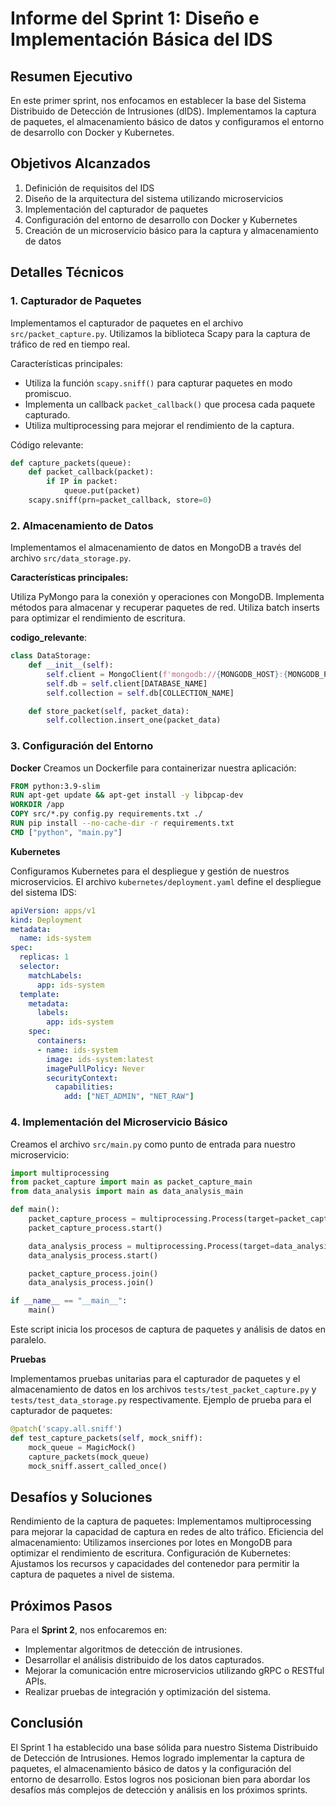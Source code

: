 # Informe del Sprint 1: Diseño e Implementación Básica del IDS

## Resumen Ejecutivo

En este primer sprint, nos enfocamos en establecer la base del Sistema Distribuido de Detección de Intrusiones (dIDS). Implementamos la captura de paquetes, el almacenamiento básico de datos y configuramos el entorno de desarrollo con Docker y Kubernetes.

## Objetivos Alcanzados

1. Definición de requisitos del IDS
2. Diseño de la arquitectura del sistema utilizando microservicios
3. Implementación del capturador de paquetes
4. Configuración del entorno de desarrollo con Docker y Kubernetes
5. Creación de un microservicio básico para la captura y almacenamiento de datos

## Detalles Técnicos

### 1. Capturador de Paquetes

Implementamos el capturador de paquetes en el archivo `src/packet_capture.py`. Utilizamos la biblioteca Scapy para la captura de tráfico de red en tiempo real.

Características principales:
- Utiliza la función `scapy.sniff()` para capturar paquetes en modo promiscuo.
- Implementa un callback `packet_callback()` que procesa cada paquete capturado.
- Utiliza multiprocessing para mejorar el rendimiento de la captura.

Código relevante:
```python
def capture_packets(queue):
    def packet_callback(packet):
        if IP in packet:
            queue.put(packet)
    scapy.sniff(prn=packet_callback, store=0)
```

### 2. Almacenamiento de Datos
Implementamos el almacenamiento de datos en MongoDB a través del archivo `src/data_storage.py`.

**Características principales:**

Utiliza PyMongo para la conexión y operaciones con MongoDB.
Implementa métodos para almacenar y recuperar paquetes de red.
Utiliza batch inserts para optimizar el rendimiento de escritura.

**codigo_relevante**:
```python
class DataStorage:
    def __init__(self):
        self.client = MongoClient(f'mongodb://{MONGODB_HOST}:{MONGODB_PORT}/')
        self.db = self.client[DATABASE_NAME]
        self.collection = self.db[COLLECTION_NAME]

    def store_packet(self, packet_data):
        self.collection.insert_one(packet_data)
```

### 3. Configuración del Entorno
**Docker**
Creamos un Dockerfile para containerizar nuestra aplicación:
```Dockerfile
FROM python:3.9-slim
RUN apt-get update && apt-get install -y libpcap-dev
WORKDIR /app
COPY src/*.py config.py requirements.txt ./
RUN pip install --no-cache-dir -r requirements.txt
CMD ["python", "main.py"]
```

**Kubernetes**

Configuramos Kubernetes para el despliegue y gestión de nuestros microservicios. El archivo `kubernetes/deployment.yaml` define el despliegue del sistema IDS:

```yaml
apiVersion: apps/v1
kind: Deployment
metadata:
  name: ids-system
spec:
  replicas: 1
  selector:
    matchLabels:
      app: ids-system
  template:
    metadata:
      labels:
        app: ids-system
    spec:
      containers:
      - name: ids-system
        image: ids-system:latest
        imagePullPolicy: Never
        securityContext:
          capabilities:
            add: ["NET_ADMIN", "NET_RAW"]
```

### 4. Implementación del Microservicio Básico

Creamos el archivo `src/main.py` como punto de entrada para nuestro microservicio:
```python
import multiprocessing
from packet_capture import main as packet_capture_main
from data_analysis import main as data_analysis_main

def main():
    packet_capture_process = multiprocessing.Process(target=packet_capture_main)
    packet_capture_process.start()

    data_analysis_process = multiprocessing.Process(target=data_analysis_main)
    data_analysis_process.start()

    packet_capture_process.join()
    data_analysis_process.join()

if __name__ == "__main__":
    main()
```
Este script inicia los procesos de captura de paquetes y análisis de datos en paralelo.

**Pruebas**

Implementamos pruebas unitarias para el capturador de paquetes y el almacenamiento de datos en los archivos `tests/test_packet_capture.py` y `tests/test_data_storage.py` respectivamente.
Ejemplo de prueba para el capturador de paquetes:

```python
@patch('scapy.all.sniff')
def test_capture_packets(self, mock_sniff):
    mock_queue = MagicMock()
    capture_packets(mock_queue)
    mock_sniff.assert_called_once()
```
## Desafíos y Soluciones

Rendimiento de la captura de paquetes: Implementamos multiprocessing para mejorar la capacidad de captura en redes de alto tráfico.
Eficiencia del almacenamiento: Utilizamos inserciones por lotes en MongoDB para optimizar el rendimiento de escritura.
Configuración de Kubernetes: Ajustamos los recursos y capacidades del contenedor para permitir la captura de paquetes a nivel de sistema.

## Próximos Pasos
Para el **Sprint 2**, nos enfocaremos en:

- Implementar algoritmos de detección de intrusiones.
- Desarrollar el análisis distribuido de los datos capturados.
- Mejorar la comunicación entre microservicios utilizando gRPC o RESTful APIs.
- Realizar pruebas de integración y optimización del sistema.

## Conclusión
El Sprint 1 ha establecido una base sólida para nuestro Sistema Distribuido de Detección de Intrusiones. Hemos logrado implementar la captura de paquetes, el almacenamiento básico de datos y la configuración del entorno de desarrollo. Estos logros nos posicionan bien para abordar los desafíos más complejos de detección y análisis en los próximos sprints.
